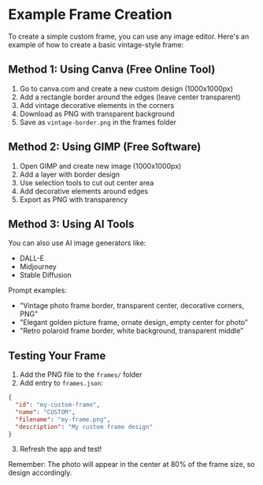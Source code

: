 # Example Frame Creation

To create a simple custom frame, you can use any image editor. Here's an example of how to create a basic vintage-style frame:

## Method 1: Using Canva (Free Online Tool)
1. Go to canva.com and create a new custom design (1000x1000px)
2. Add a rectangle border around the edges (leave center transparent)
3. Add vintage decorative elements in the corners
4. Download as PNG with transparent background
5. Save as `vintage-border.png` in the frames folder

## Method 2: Using GIMP (Free Software)
1. Open GIMP and create new image (1000x1000px)
2. Add a layer with border design
3. Use selection tools to cut out center area
4. Add decorative elements around edges
5. Export as PNG with transparency

## Method 3: Using AI Tools
You can also use AI image generators like:
- DALL-E
- Midjourney  
- Stable Diffusion

Prompt examples:
- "Vintage photo frame border, transparent center, decorative corners, PNG"
- "Elegant golden picture frame, ornate design, empty center for photo"
- "Retro polaroid frame border, white background, transparent middle"

## Testing Your Frame
1. Add the PNG file to the `frames/` folder
2. Add entry to `frames.json`:
```json
{
  "id": "my-custom-frame",
  "name": "CUSTOM",
  "filename": "my-frame.png",
  "description": "My custom frame design"
}
```
3. Refresh the app and test!

Remember: The photo will appear in the center at 80% of the frame size, so design accordingly.
